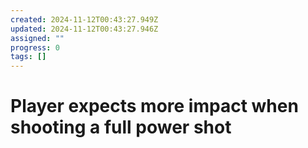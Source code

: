 ```yaml
---
created: 2024-11-12T00:43:27.949Z
updated: 2024-11-12T00:43:27.946Z
assigned: ""
progress: 0
tags: []
---
```


# Player expects more impact when shooting a full power shot
